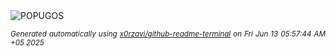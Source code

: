 <div align="justify">
<picture>
    <source media="(prefers-color-scheme: dark)" srcset="https://i.ibb.co/wN4gHxZK/output-gif.gif">
    <source media="(prefers-color-scheme: light)" srcset="https://i.ibb.co/wN4gHxZK/output-gif.gif">
    <img alt="POPUGOS" src="https://i.ibb.co/wN4gHxZK/output-gif.gif">
</picture>

<sub><i>Generated automatically using [x0rzavi/github-readme-terminal](https://github.com/x0rzavi/github-readme-terminal) on Fri Jun 13 05:57:44 AM +05 2025</i></sub>
</div>